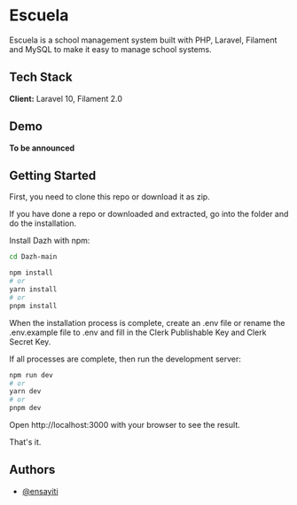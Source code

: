 # Escuela

Escuela is a school management system built with PHP, Laravel, Filament and MySQL to make it easy to manage school systems.


## Tech Stack

**Client:** Laravel 10, Filament 2.0

## Demo

**To be announced**


## Getting Started

First, you need to clone this repo or download it as zip.

If you have done a repo or downloaded and extracted, go into the folder and do the installation.

Install Dazh with npm:

```bash
cd Dazh-main

npm install
# or
yarn install
# or
pnpm install
```
When the installation process is complete, create an .env file or rename the .env.example file to .env and fill in the Clerk Publishable Key and Clerk Secret Key.

If all processes are complete, then run the development server:

```bash
npm run dev
# or
yarn dev
# or
pnpm dev
```

Open http://localhost:3000 with your browser to see the result.

That's it.
## Authors

- [@ensayiti](https://www.github.com/ensayiti)
